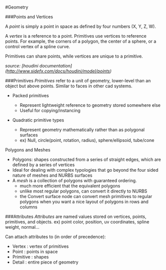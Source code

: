 #Geometry

###Points and Vertices

A *point* is simply a point in space as defined by four numbers (X, Y, Z, W).

A *vertex* is a reference to a point. Primitives use vertices to reference points. For example, the corners of a polygon, the center of a sphere, or a control vertex of a spline curve.

Primitives can share points, while vertices are unique to a primitive.

*source: [houdini documentation] (http://www.sidefx.com/docs/houdini/model/points)*

###Primitives
*Primitives* refer to a unit of geometry, lower-level than an object but above points. Similar to faces in other cad systems.

* Packed primitives
    - Represent lightweight reference to geometry stored somewhere else
    - Useful for copying/instancing

* Quadratic primitive types
    - Represent geometry mathematically rather than as polygonal surfaces
    - ex) Null, circle(point, rotation, radius), sphere/ellipsoid, tube/cone

Polygons and Meshes
* Polygons: shapes constructed from a series of straight edges, which are defined by a series of vertices
* Ideal for dealing with complex typologies that go beyond the four sided nature of meshes and NURBS surfaces
* A *mesh* is a collection of polygons with guaranteed ordering. 
    - much more efficient that the equivalent polygons
    - unlike most regular polygons, can convert it directly to NURBS
    - the Convert surface node can convert mesh primitives to regular polygons when you want a nice layout of polygons in rows and columns


###Attributes
*Attributes* are named values stored on vertices, points, primitives, and objects. ex) point color, position, uv coordinates, spline weight, normal...

Can attach attributes to (in order of precedence):
* Vertex    : vertex of primitives
* Point     : points in space
* Primitive : shapes
* Detail    : entire piece of geometry


